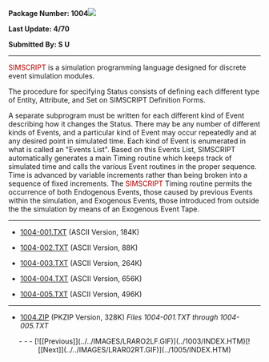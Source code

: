 <x-sas-window top="114" bottom="768" left="16" right="546">



<b>Package Number: 1004</b>![](../../IMAGES/OS2200.JPG)


<b>Last Update: 4/70</b>


<b>Submitted By: S U</b>


&#10;
- - -
<font color="#AF0000">SIMSCRIPT</font> is a simulation programming
language designed for discrete event simulation modules.


The procedure for specifying Status consists of defining each
different type of Entity, Attribute, and Set on SIMSCRIPT Definition
Forms.


A separate subprogram must be written for each different kind of
Event describing how it changes the Status. There may be any number
of different kinds of Events, and a particular kind of Event may
occur repeatedly and at any desired point in simulated time. Each
kind of Event is enumerated in what is called an "Events List". Based
on this Events List, SIMSCRIPT automatically generates a main Timing
routine which keeps track of simulated time and calls the various
Event routines in the proper sequence. Time is advanced by variable
increments rather than being broken into a sequence of fixed
increments. The <font color="#AF0000">SIMSCRIPT</font> Timing routine
permits the occurrence of both Endogenous Events, those caused by
previous Events within the simulation, and Exogenous Events, those
introduced from outside the the simulation by means of an Exogenous
Event Tape.


&#10;
- - -



   
- [1004-001.TXT](1004-001.TXT)
       (ASCII Version, 184K)
    
    
       
- [1004-002.TXT](1004-002.TXT)
       (ASCII Version, 88K)
    
    
       
- [1004-003.TXT](1004-003.TXT)
       (ASCII Version, 264K)
    
    
       
- [1004-004.TXT](1004-004.TXT)
       (ASCII Version, 656K)
    
    
       
- [1004-005.TXT](1004-005.TXT)
       (ASCII Version, 496K)


&#10;
- - -



   
- [1004.ZIP](1004.ZIP)
       (PKZIP Version, 328K) <i>Files 1004-001.TXT through
       1004-005.TXT</i>


<center>
- - -
[![[Previous]](../../IMAGES/LRARO2LF.GIF)](../1003/INDEX.HTM)[![[Next]](../../IMAGES/LRAR02RT.GIF)](../1005/INDEX.HTM)
</center>


</x-sas-window>